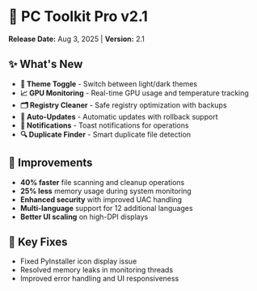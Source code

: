 # 🚀 PC Toolkit Pro v2.1

**Release Date:** Aug 3, 2025 | **Version:** 2.1

## ✨ What's New

- **🎨 Theme Toggle** - Switch between light/dark themes
- **📈 GPU Monitoring** - Real-time GPU usage and temperature tracking
- **🗂️ Registry Cleaner** - Safe registry optimization with backups
- **🔄 Auto-Updates** - Automatic updates with rollback support
- **📱 Notifications** - Toast notifications for operations
- **🔍 Duplicate Finder** - Smart duplicate file detection

## 🚀 Improvements

- **40% faster** file scanning and cleanup operations
- **25% less** memory usage during system monitoring
- **Enhanced security** with improved UAC handling
- **Multi-language** support for 12 additional languages
- **Better UI scaling** on high-DPI displays

## 🐛 Key Fixes

- Fixed PyInstaller icon display issue
- Resolved memory leaks in monitoring threads
- Improved error handling and UI responsiveness
